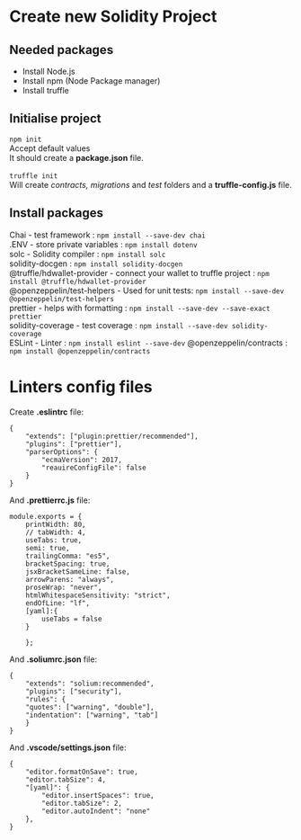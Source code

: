# Create new Solidity Project
## Needed packages
- Install Node.js  
- Install npm (Node Package manager)  
- Install truffle
## Initialise project
```npm init```  
Accept default values  
It should create a **package.json** file.   
<br>
```truffle init```  
Will create *contracts, migrations* and *test* folders and a **truffle-config.js** file.  
## Install packages
Chai - test framework : ```npm install --save-dev chai```  
.ENV - store private variables : ```npm install dotenv```  
solc - Solidity compiler : ```npm install solc```  
solidity-docgen : ```npm install solidity-docgen```  
@truffle/hdwallet-provider - connect your wallet to truffle project : ```npm install @truffle/hdwallet-provider ```  
@openzeppelin/test-helpers - Used for unit tests: ```npm install --save-dev @openzeppelin/test-helpers```  
prettier - helps with formatting : ```npm install --save-dev --save-exact prettier```  
solidity-coverage - test coverage : ```npm install --save-dev solidity-coverage```  
ESLint - Linter : ```npm install eslint --save-dev```
@openzeppelin/contracts : ```npm install @openzeppelin/contracts```

# Linters config files  
Create **.eslintrc** file:
```
{
    "extends": ["plugin:prettier/recommended"],
    "plugins": ["prettier"],
    "parserOptions": {
        "ecmaVersion": 2017,
        "reauireConfigFile": false 
    }
}
```

And **.prettierrc.js** file:
```
module.exports = {
    printWidth: 80,
    // tabWidth: 4,
    useTabs: true,
    semi: true,
    trailingComma: "es5",
    bracketSpacing: true,
    jsxBracketSameLine: false,
    arrowParens: "always",
    proseWrap: "never",
    htmlWhitespaceSensitivity: "strict",
    endOfLine: "lf",
    [yaml]:{
        useTabs = false
    }

    };
```
And **.soliumrc.json** file:
```
{
    "extends": "solium:recommended",
    "plugins": ["security"],
    "rules": {
    "quotes": ["warning", "double"],
    "indentation": ["warning", "tab"]
    }
}
```
And **.vscode/settings.json** file:
```
{
    "editor.formatOnSave": true,
    "editor.tabSize": 4,
    "[yaml]": {
        "editor.insertSpaces": true,
        "editor.tabSize": 2,
        "editor.autoIndent": "none"
    },
}
```